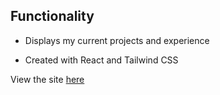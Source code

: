 ## Functionality

* Displays my current projects and experience

* Created with React and Tailwind CSS

View the site [here](https://cullen.ai)
